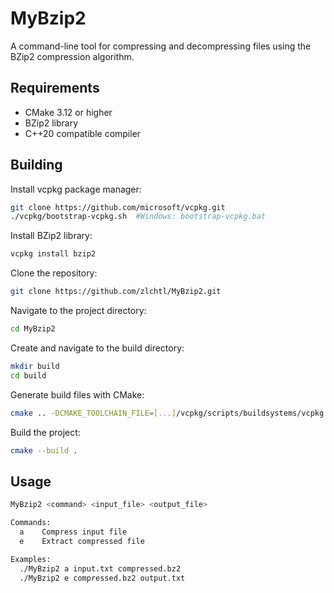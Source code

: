 # MyBzip2

A command-line tool for compressing and decompressing files using the BZip2 compression algorithm.

## Requirements
* CMake 3.12 or higher
* BZip2 library
* C++20 compatible compiler

## Building
Install vcpkg package manager:
```bash
git clone https://github.com/microsoft/vcpkg.git
./vcpkg/bootstrap-vcpkg.sh  #Windows: bootstrap-vcpkg.bat
```
Install BZip2 library:
```bash
vcpkg install bzip2
```
Clone the repository:
```bash
git clone https://github.com/zlchtl/MyBzip2.git
```
Navigate to the project directory:
```bash
cd MyBzip2
```
Create and navigate to the build directory:
```bash
mkdir build
cd build
```
Generate build files with CMake:
```bash
cmake .. -DCMAKE_TOOLCHAIN_FILE=[...]/vcpkg/scripts/buildsystems/vcpkg.cmake
```
Build the project:
```bash
cmake --build .
```

## Usage
```bash
MyBzip2 <command> <input_file> <output_file>

Commands:
  a    Compress input file
  e    Extract compressed file

Examples:
  ./MyBzip2 a input.txt compressed.bz2
  ./MyBzip2 e compressed.bz2 output.txt
```
